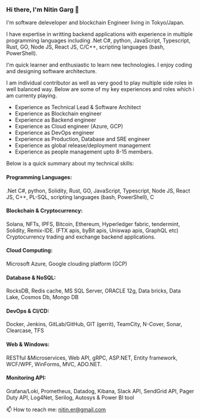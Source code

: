### Hi there, I'm Nitin Garg 👋

I'm software deleveloper and blockchain Engineer living in Tokyo/Japan. 

I have expertise in writting backend applications with experience in multiple programming languages including .Net C#, python, JavaScript, Typescript, Rust, GO, Node JS, React JS, C/C++, scripting languages (bash, PowerShell).

I'm quick learner and enthusiastic to learn new technologies. I enjoy coding and designing software architecture.

I am individual contributor as well as very good to play multiple side roles in well balanced way. Below are some of my key experiences and roles which i am currenty playing.

-	Experience as Technical Lead & Software Architect
-	Experience as Blockchain engineer
-	Experience as Backend engineer
-	Experience as Cloud engineer (Azure, GCP)
-	Experience as DevOps engineer
-	Experience as Production, Database and SRE engineer
-	Experience as global release/deployment management
-	Experience as people management upto 8-15 members.

Below is a quick summary about my technical skills:

#### Programming Languages: 
.Net C#, python, Solidity, Rust, GO, JavaScript, Typescript, Node JS, React JS, C++, PL-SQL, scripting languages (bash, PowerShell), C
#### Blockchain & Cryptocurrency: 
Solana, NFTs, IPFS, Bitcoin, Ethereum, Hyperledger fabric, tendermint, Solidity, Remix-IDE. (FTX apis, byBit apis, Uniswap apis, GraphQL etc)
Cryptocurrency trading and exchange backend applications. 
#### Cloud Computing:  
Microsoft Azure, Google clouding platform (GCP)
#### Database & NoSQL: 
RocksDB, Redis cache, MS SQL Server, ORACLE 12g, Data bricks, Data Lake, Cosmos Db, Mongo DB
#### DevOps & CI/CD:
Docker, Jenkins, GitLab/GitHub, GIT (gerrit), TeamCity, N-Cover, Sonar, Clearcase, TFS
#### Web & Windows: 
RESTful &Microservices, Web API, gRPC, ASP.NET, Entity framework, WCF/WPF, WinForms, MVC, ADO.NET. 
#### Monitoring API: 
Grafana/Loki, Prometheus, Datadog, Kibana, Slack API, SendGrid API, Pager Duty API, Log4Net, Serilog, Autosys & Power BI tool 




📫 How to reach me: nitin.er@gmail.com
